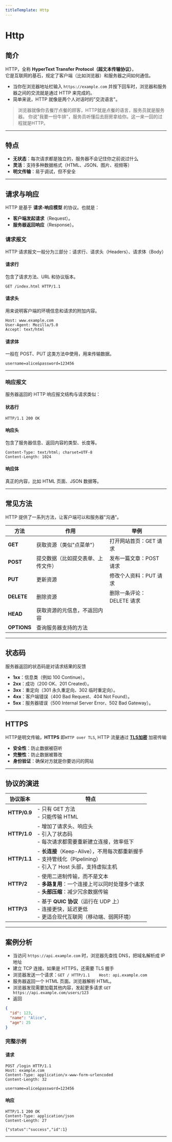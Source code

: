 ```yaml
---
titleTemplate: Http
---
```


# Http

## 简介
HTTP，全称 **HyperText Transfer Protocol（超文本传输协议）**。\
它是互联网的基石，规定了客户端（比如浏览器）和服务器之间如何通信。

- 当你在浏览器地址栏输入 `https://example.com` 并按下回车时，浏览器和服务器之间的交流就是通过 HTTP 来完成的。
- 简单来说，HTTP 就像是两个人对话时的"交流语言"。


> 浏览器就像你去餐厅点餐的顾客，HTTP就是点餐的语言，服务员就是服务器。
> 你说"我要一份牛排"，服务员听懂后去厨房拿给你。这一来一回的过程就是HTTP。




---

## 特点

- **无状态**：每次请求都是独立的，服务器不会记住你之前说过什么
- **灵活**：支持多种数据格式（HTML、JSON、图片、视频等）
- **明文传输**：易于调试，但不安全

---

## 请求与响应

HTTP 是基于 **请求-响应模型** 的协议。也就是： 
- **客户端发起请求**（Request）。 
- **服务器返回响应**（Response）。

###  请求报文

HTTP 请求报文一般分为三部分：请求行、请求头（Headers）、请求体（Body）
#### 请求行
包含了请求方法、URL 和协议版本。
```
GET /index.html HTTP/1.1
```

#### 请求头
用来说明客户端的环境信息和请求的附加内容。
```
Host: www.example.com
User-Agent: Mozilla/5.0
Accept: text/html
```

#### 请求体
一般在 POST、PUT 这类方法中使用，用来传输数据。
```
username=alice&password=123456
```
---

### 响应报文

服务器返回的 HTTP 响应报文结构与请求类似：
#### 状态行
```
HTTP/1.1 200 OK
```

#### 响应头
包含了服务器信息、返回内容的类型、长度等。
```
Content-Type: text/html; charset=UTF-8
Content-Length: 1024
```

#### 响应体
真正的内容，比如 HTML 页面、JSON 数据等。

---

## 常见方法

HTTP 提供了一系列方法，让客户端可以和服务器"沟通"。

|方法|作用|举例|
|-|-|-|
|**GET**|获取资源（类似"点菜单"）|打开网站首页：GET 请求|
|**POST**|提交数据（比如提交表单、上传文件）|发布一篇文章：POST 请求|
|**PUT**|更新资源|修改个人资料：PUT 请求|
|**DELETE**|删除资源|删除一条评论：DELETE 请求|
|**HEAD**|获取资源的元信息，不返回内容|
|**OPTIONS**|查询服务器支持的方法|


---

## 状态码

服务器返回的状态码是对请求结果的反馈

- **1xx**：信息类（例如 100 Continue）。
- **2xx**：成功（200 OK、201 Created）。
- **3xx**：重定向（301 永久重定向、302 临时重定向）。
- **4xx**：客户端错误（400 Bad Request、404 Not Found）。
- **5xx**：服务器错误（500 Internal Server Error、502 Bad Gateway）。


---

## HTTPS

HTTP是明文传输，**HTTPS** 即`HTTP over TLS`, HTTP 流量通过 **[TLS加密](../../Cryptography/TLS)** 加密传输

- **安全性**：防止数据被窃听
- **完整性**：防止数据被篡改
- **身份验证**：确保对方就是你要访问的网站

---



## 协议的演进

| 协议版本   | 特点 |
|------------|------|
| **HTTP/0.9** | - 只有 GET 方法<br>- 只能传输 HTML |
| **HTTP/1.0** | - 增加了请求头、响应头<br>- 引入了状态码<br>- 每次请求都需要重新建立连接，效率低下 |
| **HTTP/1.1** | - **长连接**（Keep-Alive），不用每次都重新握手<br>- 支持管线化（Pipelining）<br>- 引入了 Host 头部，支持虚拟主机 |
| **HTTP/2**   | - 使用二进制传输，而不是文本<br>- **多路复用**：一个连接上可以同时处理多个请求<br>- **头部压缩**：减少冗余数据传输 |
| **HTTP/3**   | - 基于 **QUIC 协议**（运行在 UDP 上）<br>- 连接更快，延迟更低<br>- 更适合现代互联网（移动端、弱网环境） |


---

## 案例分析

- 当访问 `https://api.example.com` 时，浏览器先查找 DNS，把域名解析成 IP 地址
- 建立 TCP 连接。如果是 HTTPS，还需要 TLS 握手
- 浏览器发送一个请求：`GET / HTTP/1.1    Host: api.example.com`
- 服务器返回一个 HTML 页面。浏览器解析 HTML。
- 浏览器发现需要加载其他内容，发起更多请求 `GET https://api.example.com/users/123`
- 返回

``` json
{
  "id": 123,
  "name": "Alice",
  "age": 25
}
```

### 完整示例

#### 请求

``` http
POST /login HTTP/1.1
Host: example.com
Content-Type: application/x-www-form-urlencoded
Content-Length: 32

username=alice&password=123456
```

#### 响应

``` http
HTTP/1.1 200 OK
Content-Type: application/json
Content-Length: 27

{"status":"success","id":1}
```

---
